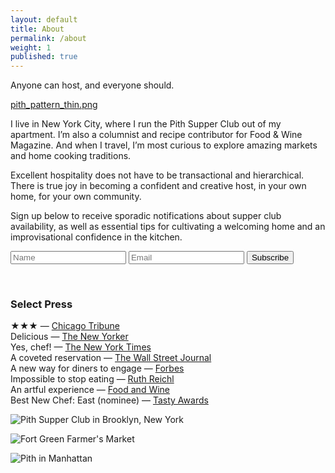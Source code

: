 ```yaml
---
layout: default
title: About
permalink: /about
weight: 1
published: true
---
```


Anyone can host, and everyone should.

[pith_pattern_thin.png]({{site.baseurl}}/images/pith_pattern_thin.png)

I live in New York City, where I run the Pith Supper Club out of my apartment. I’m also a columnist and recipe contributor for Food & Wine Magazine. And when I travel, I’m most curious to explore amazing markets and home cooking traditions.

Excellent hospitality does not have to be transactional and hierarchical. There is true joy in becoming a confident and creative host, in your own home, for your own community.

Sign up below to receive sporadic notifications about supper club availability, as well as essential tips for cultivating a welcoming home and an improvisational confidence in the kitchen.


<form accept-charset="UTF-8" action="https://tickets.pith.space/pith/supper-club/interested_users" id="ms-sub-form" method="post" target="_blank">
  <input name="utf8" type="hidden" value="✓">
  <input name="authenticity_token" type="hidden" value="FCumfjNcXNgC/34KKuL4EFAxuBlvfFIMzU1LOGtwROs=">
  <input placeholder="Name" id="name" name="interested_user[name]" type="text">
    <input placeholder="Email" id="email" name="interested_user[email]" type="email">
    <input type="submit" name="commit" value="Subscribe" />
</form>
<p class="bottom_space">&nbsp;</p>

### Select Press
★★★ — [Chicago Tribune](http://www.chicagotribune.com/dining/restaurants/ct-review-intro-jonah-reider-food-0928-20160924-column.html)  
Delicious — [The New Yorker](http://www.newyorker.com/magazine/2017/05/22/pith-graduates-from-the-dorm)  
Yes, chef! — [The New York Times](https://www.nytimes.com/2017/04/20/style/jonah-reider-pith-supper-club.html)  
A coveted reservation — [The Wall Street Journal](http://www.wsj.com/articles/for-columbia-student-entrepreneur-dorm-restaurant-is-just-the-first-course-1454113319)  
A new way for diners to engage — [Forbes](http://www.forbes.com/sites/eveturowpaul/2016/09/09/what-happens-when-the-dorm-room-chef-graduates/)  
Impossible to stop eating — [Ruth Reichl](http://ruthreichl.com/2016/04/a-pithy-meal.html/)  
An artful experience — [Food and Wine](http://www.foodandwine.com/chefs/why-these-chefs-are-creating-alternative-restaurant)  
Best New Chef: East (nominee) — [Tasty Awards]()

![Pith Supper Club in Brooklyn, New York]({{site.baseurl}}/images/supper_club_brooklyn.jpg)

![Fort Green Farmer's Market]({{site.baseurl}}//images/Screen%20Shot%202019-08-09%20at%206.53.17%20PM.png)

![Pith in Manhattan]({{site.baseurl}}/images/pith_manhattan.jpeg)
